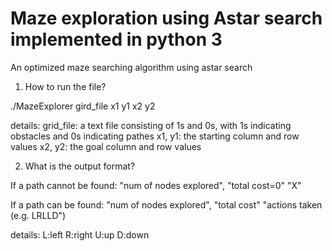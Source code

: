 # Maze exploration using Astar search implemented in python 3
An optimized maze searching algorithm using astar search

1. How to run the file?

./MazeExplorer gird_file x1 y1 x2 y2

details:
grid_file: a text file consisting of 1s and 0s, with 1s indicating obstacles and 0s indicating pathes
x1, y1: the starting column and row values
x2, y2: the goal column and row values


2. What is the output format?

If a path cannot be found:
"num of nodes explored", "total cost=0"
"X"

If a path can be found:
"num of nodes explored", "total cost"
"actions taken (e.g. LRLLD")

details:
L:left
R:right
U:up
D:down
